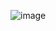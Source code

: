![image](https://github.com/JunYoung0404/aigraphics/assets/50895748/d46b13ed-ae02-482c-980a-b67f67889eaf)
